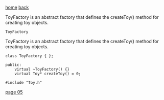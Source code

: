 [home](./page01.md)
[back](./page03.md)


ToyFactory is an abstract factory that defines the createToy() method for creating toy objects.

```
ToyFactory
```

ToyFactory is an abstract factory that defines the createToy() method for creating toy objects.

```
class ToyFactory { };
```

```
public:
    virtual ~ToyFactory() {}
    virtual Toy* createToy() = 0;
```

```
#include "Toy.h"
```

[page 05](./page05.md)
